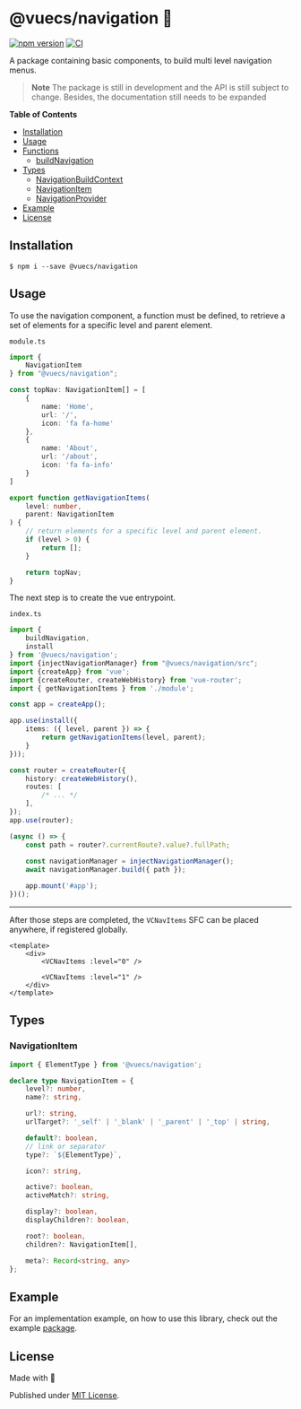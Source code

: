 # @vuecs/navigation 🧭

[![npm version](https://badge.fury.io/js/@vuecs%2Fnavigation.svg)](https://badge.fury.io/js/@vuecs%2Fnavigation)
[![CI](https://github.com/Tada5hi/vuecs/actions/workflows/main.yml/badge.svg)](https://github.com/Tada5hi/vuecs/actions/workflows/main.yml)

A package containing basic components, to build multi level navigation menus.

> **Note**
> The package is still in development and the API is still subject to change.
> Besides, the documentation still needs to be expanded

**Table of Contents**

- [Installation](#installation)
- [Usage](#usage)
- [Functions](#functions)
    - [buildNavigation](#buildnavigation)
- [Types](#types)
    - [NavigationBuildContext](#navigationbuildcontext)
    - [NavigationItem](#NavigationItem)
    - [NavigationProvider](#navigationprovider)
- [Example](#example)
- [License](#license)

## Installation

```
$ npm i --save @vuecs/navigation
```

## Usage

To use the navigation component, a function must be defined, 
to retrieve a set of elements for a specific level and parent element.

`module.ts`

```typescript
import {
    NavigationItem
} from "@vuecs/navigation";

const topNav: NavigationItem[] = [
    {
        name: 'Home',
        url: '/',
        icon: 'fa fa-home'
    },
    {
        name: 'About',
        url: '/about',
        icon: 'fa fa-info'
    }
]

export function getNavigationItems(
    level: number,
    parent: NavigationItem
) {
    // return elements for a specific level and parent element.
    if (level > 0) {
        return [];
    }

    return topNav;
}
```

The next step is to create the vue entrypoint. 

`index.ts`

```typescript
import {
    buildNavigation,
    install
} from '@vuecs/navigation';
import {injectNavigationManager} from "@vuecs/navigation/src";
import {createApp} from 'vue';
import {createRouter, createWebHistory} from 'vue-router';
import { getNavigationItems } from './module';

const app = createApp();

app.use(install({
    items: ({ level, parent }) => {
        return getNavigationItems(level, parent);
    }
}));

const router = createRouter({
    history: createWebHistory(),
    routes: [
        /* ... */
    ],
});
app.use(router);

(async () => {
    const path = router?.currentRoute?.value?.fullPath;
    
    const navigationManager = injectNavigationManager();
    await navigationManager.build({ path });

    app.mount('#app');
})();
```

--- 

After those steps are completed, the `VCNavItems` SFC can be placed anywhere, 
if registered globally.

```vue
<template>
    <div>
        <VCNavItems :level="0" />
        
        <VCNavItems :level="1" />
    </div>
</template>
```

## Types

### NavigationItem

```typescript
import { ElementType } from '@vuecs/navigation';

declare type NavigationItem = {
    level?: number,
    name?: string,

    url?: string,
    urlTarget?: '_self' | '_blank' | '_parent' | '_top' | string,

    default?: boolean,
    // link or separator
    type?: `${ElementType}`,

    icon?: string,

    active?: boolean,
    activeMatch?: string,

    display?: boolean,
    displayChildren?: boolean,

    root?: boolean,
    children?: NavigationItem[],

    meta?: Record<string, any>
};
```

## Example

For an implementation example, on how to use this library, check out the example
[package](https://github.com/tada5hi/vuecs/tree/master/examples/nuxt).

## License

Made with 💚

Published under [MIT License](./LICENSE).

